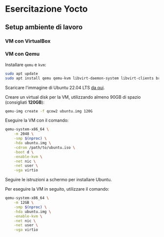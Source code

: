 # Esercitazione Yocto

## Setup ambiente di lavoro

### VM con VirtualBox

### VM con Qemu

Installare `qemu` e `kvm`:

```bash
sudo apt update
sudo apt install qemu qemu-kvm libvirt-daemon-system libvirt-clients bridge-utils virt-manager
```

Scaricare l'immagine di Ubuntu 22.04 LTS [da qui](https://releases.ubuntu.com/jammy/).

Creare un virtual disk per la VM, utilizzando almeno 90GB di spazio (consigliati **120GB**):

```bash
qemu-img create -f qcow2 ubuntu.img 120G
```

Eseguire la VM con il comando:

```bash
qemu-system-x86_64 \
    -m 2048 \
    -smp $(nproc) \
    -hda ubuntu.img \
    -cdrom /path/to/ubuntu.iso \
    -boot d \
    -enable-kvm \
    -net nic \
    -net user \
    -vga virtio
```

Seguire le istruzioni a schermo per installare Ubuntu.

Per eseguire la VM in seguito, utilizzare il comando:

```bash
qemu-system-x86_64 \
    -m 12GB \
    -smp $(nproc) \
    -hda ubuntu.img \
    -enable-kvm \
    -net nic \
    -net user \
    -vga virtio
```

